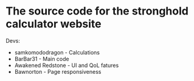 # The source code for the stronghold calculator website

Devs:
- samkomododragon - Calculations
- BarBar31 - Main code
- Awakened Redstone - UI and QoL fatures
- Bawnorton - Page responsiveness
